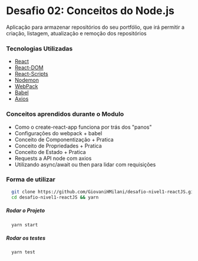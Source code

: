 # Desafio 02: Conceitos do Node.js

Aplicação para armazenar repositórios do seu portfólio, que irá permitir a criação, listagem, atualização e remoção dos repositórios

### Tecnologias Utilizadas

+ [React](https://pt-br.reactjs.org/) 
+ [React-DOM](https://pt-br.reactjs.org/docs/react-dom.html)
+ [React-Scripts](https://www.npmjs.com/package/react-scripts)
+ [Nodemon](https://www.npmjs.com/package/nodemon)
+ [WebPack](https://webpack.js.org/)
+ [Babel](https://babeljs.io/)
+ [Axios](https://github.com/axios/axios)

### Conceitos aprendidos durante o Modulo

+ Como o create-react-app funciona por trás dos "panos"
+ Configurações do webpack + babel
+ Conceito de Componentização + Pratica
+ Conceito de Propriedades + Pratica
+ Conceito de Estado + Pratica
+ Requests a API node com axios
+ Utilizando async/await ou then para lidar com requisições 

### Forma de utilizar

```sh
  git clone https://github.com/GiovaniHMilani/desafio-nivel1-reactJS.git
  cd desafio-nivel1-reactJS && yarn
```

##### Rodar o Projeto
```sh
  yarn start
```

##### Rodar os testes

```sh
  yarn test
```
